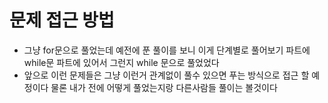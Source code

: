 # 문제 접근 방법 
- 그냥 for문으로 풀었는데 예전에 푼 풀이를 보니 이게 단계별로 풀어보기 파트에 while문 파트에 있어서 그런지 while 문으로 풀었었다 
- 앞으로 이런 문제들은 그냥 이런거 관계없이 풀수 있으면 푸는 방식으로 접근 할 예정이다 물론 내가 전에 어떻게 풀었는지랑 다른사람들 풀이는 볼것이다